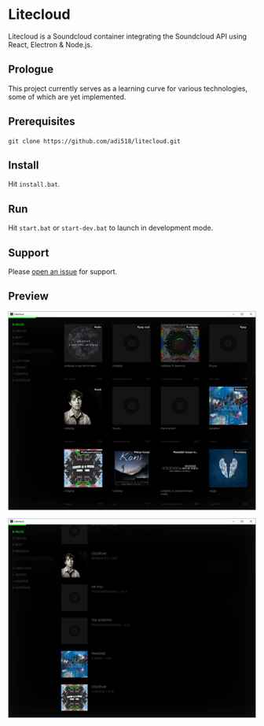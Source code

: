 # Litecloud
Litecloud is a Soundcloud container integrating the Soundcloud API using React, Electron & Node.js.

## Prologue
This project currently serves as a learning curve for various technologies, some of which are yet implemented.

## Prerequisites
`git clone https://github.com/adi518/litecloud.git`

## Install
Hit `install.bat`.

## Run
Hit `start.bat` or `start-dev.bat` to launch in development mode.

## Support
Please [open an issue](https://github.com/adi518/litecloud/issues) for support.

## Preview
![Alt](preview.jpg)

![Alt](preview-list.jpg)

